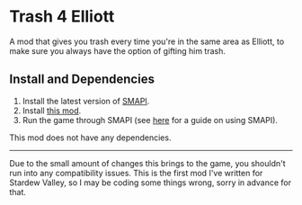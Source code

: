 
# Trash 4 Elliott

A mod that gives you trash every time you're in the same area as Elliott, to make sure you always have the option of gifting him trash.

## Install and Dependencies

1. Install the latest version of [SMAPI](https://smapi.io/).
2. Install [this mod](https://www.nexusmods.com/stardewvalley/mods/18882/).
3. Run the game through SMAPI (see [here](https://stardewvalleywiki.com/Modding:Player_Guide/Getting_Started) for a guide on using SMAPI).

This mod does not have any dependencies.

---

Due to the small amount of changes this brings to the game, you shouldn't run into any compatibility issues. This is the first mod I've written for Stardew Valley, so I may be coding some things wrong, sorry in advance for that.

